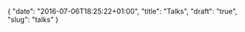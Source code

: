 {
  "date": "2016-07-06T18:25:22+01:00",
  "title": "Talks",
  "draft": "true",
  "slug": "talks"
}

